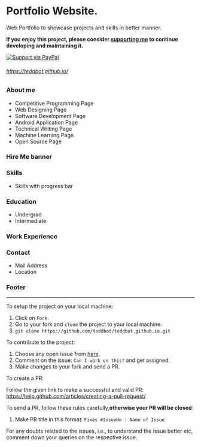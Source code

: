 # Portfolio Website.
Web Portfolio to showcase projects and skills in better manner. 

**If you enjoy this project, please consider [supporting me](https://www.paypal.me/teddynzioka) to continue developing and maintaining it.**

[![Support via PayPal](https://cdn.rawgit.com/twolfson/paypal-github-button/1.0.0/dist/button.svg)](https://www.paypal.me/teddynzioka)

###### https://teddbot.github.io/


### About me
* Competitive Programming Page
* Web Designing Page
* Software Development Page
* Android Application Page
* Technical Writing Page
* Machine Learning Page
* Open Source Page

### Hire Me banner
### Skills
* Skills with progress bar
### Education
* Undergrad
* Intermediate
### Work Experience
### Contact
* Mail Address
* Location

### Footer
------------------------------------------------------------------
To setup the project on your local machine:

1. Click on `Fork`.
2. Go to your fork and `clone` the project to your local machine.
3. `git clone https://github.com/teddbot/teddbot.github.io.git`

To contribute to the project:

1. Choose any open issue from [here](https://github.com/teddbot/teddbot.github.io/issues). 
2. Comment on the issue: `Can I work on this?` and get assigned.
3. Make changes to your fork and send a PR.

To create a PR:

Follow the given link to make a successful and valid PR: https://help.github.com/articles/creating-a-pull-request/

To send a PR, follow these rules carefully,**otherwise your PR will be closed**:

1. Make PR title in this format: `Fixes #IssueNo : Name of Issue`

For any doubts related to the issues, i.e., to understand the issue better etc, comment down your queries on the respective issue.
